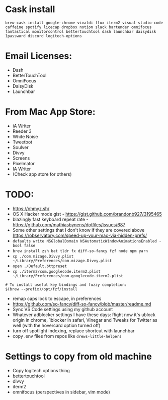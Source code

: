 # Cask install
`brew cask install google-chrome vivaldi flux iterm2 visual-studio-code caffeine spotify licecap dropbox notion slack bartender omnifocus fantastical monitorcontrol bettertouchtool dash launchbar daisydisk 1password discord logitech-options`


# Email Licenses:
* Dash
* BetterTouchTool
* OmniFocus
* DaisyDisk
* Launchbar

# From Mac App Store:
* iA Writer
* Reeder 3
* White Noise
* Tweetbot
* Soulver
* Divvy
* Screens
* Pixelmator
* IA Writer
* (Check app store for others)

# TODO:
* https://ohmyz.sh/
* OS X Hacker mode gist - https://gist.github.com/brandonb927/3195465
* blazingly fast keyboard repeat rate - https://github.com/mathiasbynens/dotfiles/issues/687
* Some other settings that I don't know if they are covered above https://robservatory.com/speed-up-your-mac-via-hidden-prefs/
* `defaults write NSGlobalDomain NSAutomaticWindowAnimationsEnabled -bool false`
* `brew install zsh bat tldr fx diff-so-fancy fzf node npm yarn`
* `cp ./com.mizage.Divvy.plist ~/Library/Preferences/com.mizage.Divvy.plist`
* `open ./Default.bttpreset`
* `cp ./iterm2/com.googlecode.iterm2.plist ~/Library/Preferences/com.googlecode.iterm2.plist`

```
# To install useful key bindings and fuzzy completion:
$(brew --prefix)/opt/fzf/install
```

* remap caps lock to escape, in preferences
* https://github.com/so-fancy/diff-so-fancy/blob/master/readme.md
* Sync VS Code settings using my github account
* Whatever adblocker settings I have these days: Right now it's ublock origin in chrome, 1blocker in safari, Vinegar and Tweaks for Twitter as well (with the hovercard option turned off)
* turn off spotlight indexing, replace shortcut with launchbar
* copy .env files from repos like `drews-little-helpers`

# Settings to copy from old machine

* Copy logitech options thing
* bettertouchtool
* divvy
* iterm2
* omnifocus (perspectives in sidebar, vim mode)

